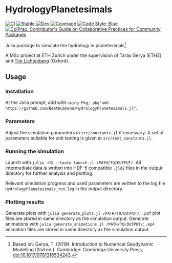 # HydrologyPlanetesimals

[![CI](https://github.com/BeatHubmann/HydrologyPlanetesimals.jl/workflows/CI/badge.svg?branch=main)](https://github.com/BeatHubmann/HydrologyPlanetesimals.jl/actions/workflows/CI.yml)
[![Stable](https://img.shields.io/badge/docs-stable-blue.svg)](https://BeatHubmann.github.io/HydrologyPlanetesimals.jl/stable)
[![Dev](https://img.shields.io/badge/docs-dev-blue.svg)](https://BeatHubmann.github.io/HydrologyPlanetesimals.jl/dev)
[![Coverage](https://codecov.io/gh/BeatHubmann/HydrologyPlanetesimals.jl/branch/main/graph/badge.svg)](https://codecov.io/gh/BeatHubmann/HydrologyPlanetesimals.jl)
[![Code Style: Blue](https://img.shields.io/badge/code%20style-blue-4495d1.svg)](https://github.com/invenia/BlueStyle)
[![ColPrac: Contributor's Guide on Collaborative Practices for Community Packages](https://img.shields.io/badge/ColPrac-Contributor's%20Guide-blueviolet)](https://github.com/SciML/ColPrac)


Julia package to simulate the hydrology in planetesimals[^1].

A MSc project at ETH Zurich under the supervision of Taras Gerya (ETHZ) and [Tim Lichtenberg](https://github.com/timlichtenberg) (Oxford).

[^1]: Based on: Gerya, T. (2019). Introduction to Numerical Geodynamic Modelling (2nd ed.). Cambridge: Cambridge University Press, [doi:10.1017/9781316534243](https://doi.org/10.1017/9781316534243).

## Usage

### Installation

At the Julia prompt, add with ```using Pkg; pkg"add https://github.com/BeatHubmann/HydrologyPlanetesimals.jl"```.

### Parameters

Adjust the simulation parameters in ```src/constants.jl``` if necessary. A set of parameters suitable for unit testing is given at ```src/test_constants.jl```.

### Running the simulation

Launch with ```julia -O3 --tauto launch.jl /PATH/TO/OUTPUT/```. All intermediate data is written into HDF-5 compatible ```.jld2``` files in the output directory for further analysis and plotting.

Relevant simulation progress and used parameters are written to the log file ```HydrologyPlanetesimals_run.log``` in the output directory.

### Plotting results

Generate plots with ```julia generate_plots.jl /PATH/TO/OUTPUT/```; ```.pdf``` plot files are stored in same directory as the simulation output.
Generate animations with ```julia generate_animations.jl /PATH/TO/OUTPUT/```; ```.mp4``` animation files are stored in same directory as the simulation output.
